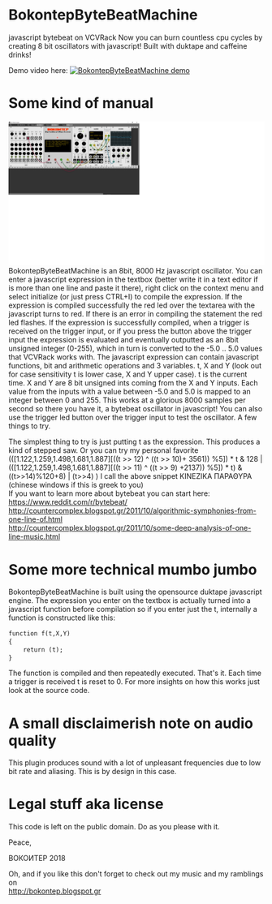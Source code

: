 
# BokontepByteBeatMachine

javascript bytebeat on VCVRack
Now you can burn countless cpu cycles by creating 8 bit oscillators with javascript! Built with duktape and caffeine drinks!

Demo video here:
[![BokontepByteBeatMachine demo](http://img.youtube.com/vi/AQctoH3ucmQ/0.jpg)](http://www.youtube.com/watch?v=AQctoH3ucmQ)

Some kind of manual
===================

![alt text](bytebeatmachine.png "BokontepByteBeatMachine on VCVRack")    
BokontepByteBeatMachine is an 8bit, 8000 Hz javascript oscillator. You can enter a javascript expression in the textbox 
(better write it in a text editor if is more than one line and paste it there), right click on the context menu and select initialize (or just press CTRL+I)
to compile the expression. If the expression is compiled successfully the red led over the textarea with the javascript turns to red.
If there is an error in compiling the statement the red led flashes. If the expression is successfully compiled, when a trigger is received on the trigger input, or if you
press the button above the trigger input the expression is evaluated and eventually outputted as an 8bit unsigned integer (0-255), 
which in turn is converted to the -5.0 .. 5.0 values that VCVRack works with. 
The javascript expression can contain javascript functions, bit and arithmetic operations and 3 variables. t, X and Y (look out for case sensitivity t is lower case, X and Y upper case).
t is the current time. X and Y are 8 bit unsigned ints coming from the X and Y inputs. Each value from the inputs with a value between -5.0 and 5.0 is mapped to an integer between 0 and 255.
This works at a glorious 8000 samples per second so there you have it, a bytebeat oscillator in javascript!
You can also use the trigger led button over the trigger input to test the oscillator.
A few things to try.

The simplest thing to try is just putting t as the expression. This produces a kind of stepped saw.
Or you can try my personal favorite (([1.122,1.259,1.498,1.681,1.887][((t >> 12) ^ ((t >> 10)+ 3561)) %5]) * t & 128 | (([1.122,1.259,1.498,1.681,1.887][((t >> 11) ^ ((t >> 9) +2137)) %5]) * t) & ((t>>14)%120+8) | (t>>4) )
I call the above snippet ΚΙΝΕΖΙΚΑ ΠΑΡΑΘΥΡΑ (chinese windows if this is greek to you)  
If you want to learn more about bytebeat you can start here:
https://www.reddit.com/r/bytebeat/  
http://countercomplex.blogspot.gr/2011/10/algorithmic-symphonies-from-one-line-of.html  
http://countercomplex.blogspot.gr/2011/10/some-deep-analysis-of-one-line-music.html  


Some more technical mumbo jumbo
===============================
BokontepByteBeatMachine is built using the opensource duktape javascript engine. The expression you enter on the textbox is actually turned into a javascript function before
compilation so if you enter just the t, internally a function is constructed like this:  

```
function f(t,X,Y)
{
	return (t);
}
```

The function is compiled and then repeatedly executed. That's it. Each time a trigger is received t is reset to 0. For more insights on how this works just look at the source code.

A small disclaimerish note on audio quality
===========================================
This plugin produces sound with a lot of unpleasant frequencies due to low bit rate and aliasing. This is by design in this case. 


Legal stuff aka license
=======================
This code is left on the public domain. Do as you please with it.


Peace,

ВОКОИТЕР 2018

Oh, and if you like this don't forget to check out my music and my ramblings on  
http://bokontep.blogspot.gr 


